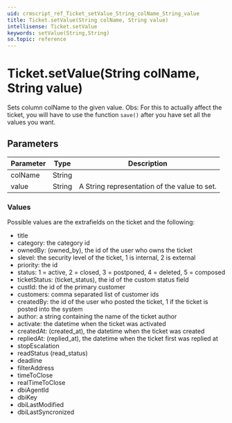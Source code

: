 ```yaml
---
uid: crmscript_ref_Ticket_setValue_String_colName_String_value
title: Ticket.setValue(String colName, String value)
intellisense: Ticket.setValue
keywords: setValue(String,String)
so.topic: reference
---
```


# Ticket.setValue(String colName, String value)

Sets column colName to the given value.
Obs: For this to actually affect the ticket, you will have to use the function `save()` after you have set all the values you want.

## Parameters

| Parameter | Type | Description |
|---|---|---|
| colName | String | |
| value | String | A String representation of the value to set. |

### Values

Possible values are the extrafields on the ticket and the following:

* title
* category: the category id
* ownedBy: (owned_by), the id of the user who owns the ticket
* slevel: the security level of the ticket, 1 is internal, 2 is external
* priority: the id
* status: 1 = active, 2 = closed, 3 = postponed, 4 = deleted, 5 = composed
* ticketStatus: (ticket_status), the id of the custom status field
* custId: the id of the primary customer
* customers: comma separated list of customer ids
* createdBy: the id of the user who posted the ticket, 1 if the ticket is posted into the system
* author: a string containing the name of the ticket author
* activate: the datetime when the ticket was activated
* createdAt: (created_at), the datetime when the ticket was created
* repliedAt: (replied_at), the datetime when the ticket first was replied at
* stopEscalation
* readStatus (read_status)
* deadline
* filterAddress
* timeToClose
* realTimeToClose
* dbiAgentId
* dbiKey
* dbiLastModified
* dbiLastSyncronized
